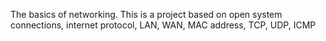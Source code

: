 The basics of networking. This is a project based on open system connections, internet protocol, LAN, WAN, MAC address, TCP, UDP, ICMP
